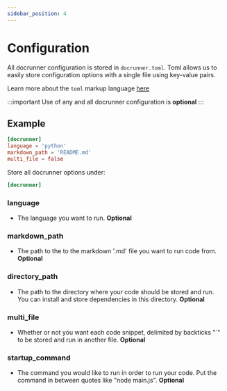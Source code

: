 ```yaml
---
sidebar_position: 4
---
```

# Configuration

All docrunner configuration is stored in `docrunner.toml`. Toml allows us to easily
store configuration options with a single file using key-value pairs.

Learn more about the `toml` markup language [here](https://toml.io/en/)

:::important
Use of any and all docrunner configuration is **optional**
:::

## Example
```toml
[docrunner]
language = 'python'
markdown_path = 'README.md'
multi_file = false
```

Store all docrunner options under:
```toml
[docrunner]
```

### language
- The language you want to run. **Optional**

### markdown_path
- The path to the to the markdown '.md' file you want to run code from. **Optional**

### directory_path
- The path to the directory where your code should be stored and run. You can
install and store dependencies in this directory. **Optional**

### multi_file
- Whether or not you want each code snippet, delimited by backticks "`"
to be stored and run in another file. **Optional**

### startup_command
- The command you would like to run in order to run  your code. Put the command in 
between quotes like "node main.js". **Optional**
